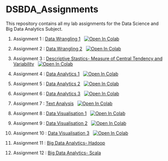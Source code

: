 # DSBDA_Assignments

This repository contains all my lab assignments for the Data Science and Big Data Analytics Subject.

1. Assignment 1 : [Data Wrangling 1](https://github.com/sanjyotpanure/DSBDA_Assignments/blob/master/DataWrangling1_dirtydata.ipynb) &nbsp;
[![Open In Colab](https://colab.research.google.com/assets/colab-badge.svg)](https://colab.research.google.com/github/sanjyotpanure/DataWrangling1_dirtydata.ipynb)

2. Assignment 2 : [Data Wrangling 2](https://github.com/sanjyotpanure/DSBDA_Assignments/blob/master/DataWrangling2_AcademicPerformance.ipynb) &nbsp;
[![Open In Colab](https://colab.research.google.com/assets/colab-badge.svg)](https://colab.research.google.com/github/sanjyotpanure/DataWrangling2_AcademicPerformance.ipynb)

4. Assignment 3 : [Descriptive Stastics- Measure of Central Tendency and Variability](https://github.com/sanjyotpanure/DSBDA_Assignments/blob/master/DescriptiveStastics_CentralTendancyVariability.ipynb) &nbsp;
[![Open In Colab](https://colab.research.google.com/assets/colab-badge.svg)](https://colab.research.google.com/github/sanjyotpanure/DescriptiveStastics_CentralTendancyVariability.ipynb)

6. Assignment 4 : [Data Analytics 1](https://github.com/sanjyotpanure/DSBDA_Assignments/blob/master/DataAnalytics1_LogisticRegression_BangaloreHousePrice.ipynb) &nbsp;
[![Open In Colab](https://colab.research.google.com/assets/colab-badge.svg)](https://colab.research.google.com/github/sanjyotpanure/.ipynb)

8. Assignment 5 : [Data Analytics 2](https://github.com/sanjyotpanure/DSBDA_Assignments/blob/master/DataVisualisation2_TitanicDataset.ipynb) &nbsp;
[![Open In Colab](https://colab.research.google.com/assets/colab-badge.svg)](https://colab.research.google.com/github/sanjyotpanure/.ipynb)

10. Assignment 6 : [Data Analytics 3](https://github.com/sanjyotpanure/DSBDA_Assignments/blob/master/DataAnalytics3_IrisDataset.ipynb) &nbsp;
[![Open In Colab](https://colab.research.google.com/assets/colab-badge.svg)](https://colab.research.google.com/github/sanjyotpanure/.ipynb)

12. Assignment 7 : [Text Analysis](https://github.com/sanjyotpanure/DSBDA_Assignments/blob/master/AmazonAlexaDataset.ipynb) &nbsp;
[![Open In Colab](https://colab.research.google.com/assets/colab-badge.svg)](https://colab.research.google.com/github/sanjyotpanure/.ipynb)

14. Assignment 8 : [Data Visualisation 1](https://github.com/sanjyotpanure/DSBDA_Assignments/blob/master/DataVisualisation1_TitanicDataset.ipynb) &nbsp;
[![Open In Colab](https://colab.research.google.com/assets/colab-badge.svg)](https://colab.research.google.com/github/sanjyotpanure/.ipynb)

16. Assignment 9 : [Data Visualisation 2](https://github.com/sanjyotpanure/DSBDA_Assignments/blob/master/DataVisualisation2_TitanicDataset.ipynb) &nbsp;
[![Open In Colab](https://colab.research.google.com/assets/colab-badge.svg)](https://colab.research.google.com/github/sanjyotpanure/.ipynb)

18. Assignment 10 : [Data Visualisation 3](https://github.com/sanjyotpanure/DSBDA_Assignments/blob/master/DataVisualisation3_IrisDataset.ipynb) &nbsp;
[![Open In Colab](https://colab.research.google.com/assets/colab-badge.svg)](https://colab.research.google.com/github/sanjyotpanure/.ipynb)

20. Assignment 11 : [Big Data Analytics- Hadoop](https://github.com/sanjyotpanure/DSBDA_Assignments/blob/master/Hadoop_Assignment11.docx) &nbsp;

22. Assignment 12 : [Big Data Analytics- Scala](https://github.com/sanjyotpanure/DSBDA_Assignments/blob/master/Scala_WordCount.docx) &nbsp;
